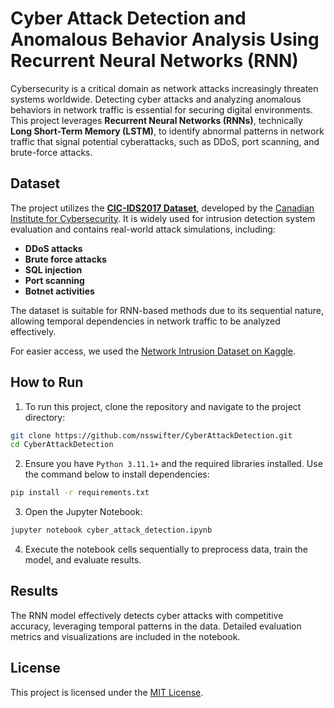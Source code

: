 # Cyber Attack Detection and Anomalous Behavior Analysis Using Recurrent Neural Networks (RNN)

Cybersecurity is a critical domain as network attacks increasingly threaten systems worldwide. Detecting cyber attacks and analyzing anomalous behaviors in network traffic is essential for securing digital environments. This project leverages **Recurrent Neural Networks (RNNs)**, technically **Long Short-Term Memory (LSTM)**, to identify abnormal patterns in network traffic that signal potential cyberattacks, such as DDoS, port scanning, and brute-force attacks.

## Dataset
The project utilizes the **[CIC-IDS2017 Dataset](https://www.unb.ca/cic/datasets/ids-2017.html)**, developed by the [Canadian Institute for Cybersecurity](https://www.unb.ca). It is widely used for intrusion detection system evaluation and contains real-world attack simulations, including:

- **DDoS attacks**
- **Brute force attacks**
- **SQL injection**
- **Port scanning**
- **Botnet activities**

The dataset is suitable for RNN-based methods due to its sequential nature, allowing temporal dependencies in network traffic to be analyzed effectively.

For easier access, we used the [Network Intrusion Dataset on Kaggle](https://www.kaggle.com/datasets/chethuhn/network-intrusion-dataset).

## How to Run

1. To run this project, clone the repository and navigate to the project directory:
```bash
git clone https://github.com/nsswifter/CyberAttackDetection.git
cd CyberAttackDetection
```

2. Ensure you have `Python 3.11.1+` and the required libraries installed. Use the command below to install dependencies:
```bash
pip install -r requirements.txt
```

3. Open the Jupyter Notebook:
```bash
jupyter notebook cyber_attack_detection.ipynb
```

4. Execute the notebook cells sequentially to preprocess data, train the model, and evaluate results.

## Results
The RNN model effectively detects cyber attacks with competitive accuracy, leveraging temporal patterns in the data. Detailed evaluation metrics and visualizations are included in the notebook.

## License
This project is licensed under the [MIT License](LICENSE).
